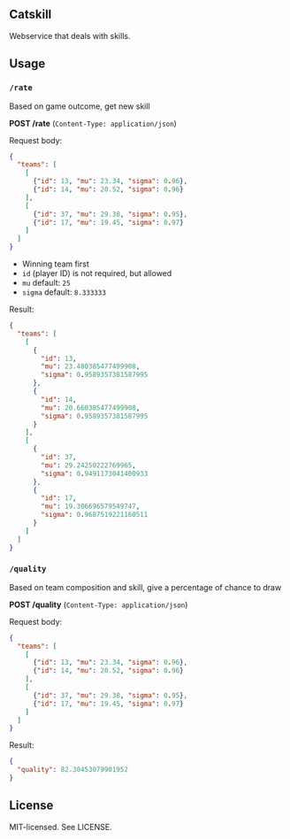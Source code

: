 ## Catskill

Webservice that deals with skills.

## Usage

### `/rate`

Based on game outcome, get new skill

**POST /rate** (`Content-Type: application/json`)

Request body:
```json
{
  "teams": [
    [
      {"id": 13, "mu": 23.34, "sigma": 0.96},
      {"id": 14, "mu": 20.52, "sigma": 0.96}
    ],
    [
      {"id": 37, "mu": 29.38, "sigma": 0.95},
      {"id": 17, "mu": 19.45, "sigma": 0.97}
    ]
  ]
}
```

- Winning team first
- `id` (player ID) is not required, but allowed
- `mu` default: `25`
- `sigma` default: `8.333333`

Result:
```json
{
  "teams": [
    [
      {
        "id": 13,
        "mu": 23.480385477499908,
        "sigma": 0.9589357381587995
      },
      {
        "id": 14,
        "mu": 20.660385477499908,
        "sigma": 0.9589357381587995
      }
    ],
    [
      {
        "id": 37,
        "mu": 29.24250222769965,
        "sigma": 0.9491173041400933
      },
      {
        "id": 17,
        "mu": 19.306696579549747,
        "sigma": 0.9687519221160511
      }
    ]
  ]
}
```

### `/quality`

Based on team composition and skill, give a percentage of chance to draw

**POST /quality** (`Content-Type: application/json`)

Request body:
```json
{
  "teams": [
    [
      {"id": 13, "mu": 23.34, "sigma": 0.96},
      {"id": 14, "mu": 20.52, "sigma": 0.96}
    ],
    [
      {"id": 37, "mu": 29.38, "sigma": 0.95},
      {"id": 17, "mu": 19.45, "sigma": 0.97}
    ]
  ]
}
```

Result:
```json
{
  "quality": 82.30453079901952
}
```

## License

MIT-licensed. See LICENSE.

